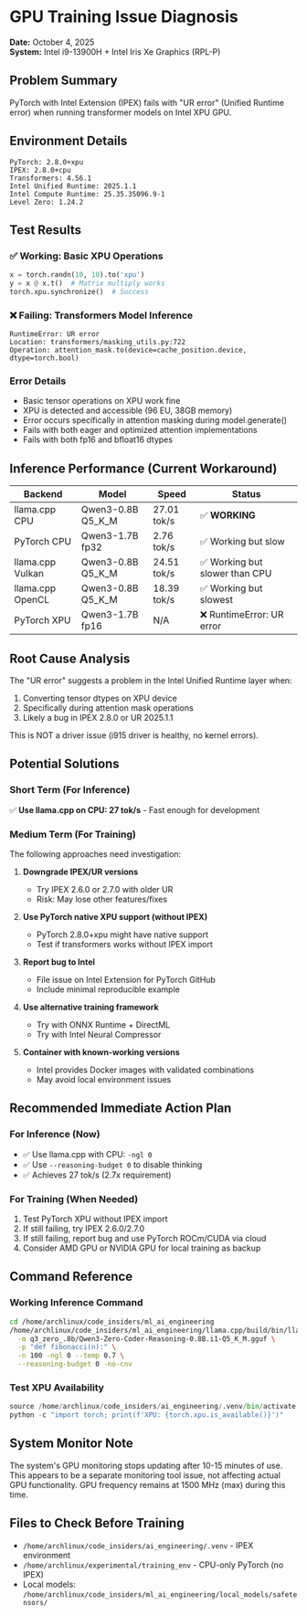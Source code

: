 # GPU Training Issue Diagnosis

**Date:** October 4, 2025  
**System:** Intel i9-13900H + Intel Iris Xe Graphics (RPL-P)

## Problem Summary
PyTorch with Intel Extension (IPEX) fails with "UR error" (Unified Runtime error) when running transformer models on Intel XPU GPU.

## Environment Details
```
PyTorch: 2.8.0+xpu
IPEX: 2.8.0+cpu
Transformers: 4.56.1
Intel Unified Runtime: 2025.1.1
Intel Compute Runtime: 25.35.35096.9-1
Level Zero: 1.24.2
```

## Test Results

### ✅ Working: Basic XPU Operations
```python
x = torch.randn(10, 10).to('xpu')
y = x @ x.t()  # Matrix multiply works
torch.xpu.synchronize()  # Success
```

### ❌ Failing: Transformers Model Inference
```
RuntimeError: UR error
Location: transformers/masking_utils.py:722
Operation: attention_mask.to(device=cache_position.device, dtype=torch.bool)
```

### Error Details
- Basic tensor operations on XPU work fine
- XPU is detected and accessible (96 EU, 38GB memory)
- Error occurs specifically in attention masking during model.generate()
- Fails with both eager and optimized attention implementations
- Fails with both fp16 and bfloat16 dtypes

## Inference Performance (Current Workaround)
| Backend | Model | Speed | Status |
|---------|-------|-------|--------|
| llama.cpp CPU | Qwen3-0.8B Q5_K_M | 27.01 tok/s | ✅ **WORKING** |
| PyTorch CPU | Qwen3-1.7B fp32 | 2.76 tok/s | ✅ Working but slow |
| llama.cpp Vulkan | Qwen3-0.8B Q5_K_M | 24.51 tok/s | ✅ Working but slower than CPU |
| llama.cpp OpenCL | Qwen3-0.8B Q5_K_M | 18.39 tok/s | ✅ Working but slowest |
| PyTorch XPU | Qwen3-1.7B fp16 | N/A | ❌ RuntimeError: UR error |

## Root Cause Analysis
The "UR error" suggests a problem in the Intel Unified Runtime layer when:
1. Converting tensor dtypes on XPU device
2. Specifically during attention mask operations
3. Likely a bug in IPEX 2.8.0 or UR 2025.1.1

This is NOT a driver issue (i915 driver is healthy, no kernel errors).

## Potential Solutions

### Short Term (For Inference)
✅ **Use llama.cpp on CPU: 27 tok/s** - Fast enough for development

### Medium Term (For Training)
The following approaches need investigation:

1. **Downgrade IPEX/UR versions**
   - Try IPEX 2.6.0 or 2.7.0 with older UR
   - Risk: May lose other features/fixes

2. **Use PyTorch native XPU support (without IPEX)**
   - PyTorch 2.8.0+xpu might have native support
   - Test if transformers works without IPEX import

3. **Report bug to Intel**
   - File issue on Intel Extension for PyTorch GitHub
   - Include minimal reproducible example

4. **Use alternative training framework**
   - Try with ONNX Runtime + DirectML
   - Try with Intel Neural Compressor

5. **Container with known-working versions**
   - Intel provides Docker images with validated combinations
   - May avoid local environment issues

## Recommended Immediate Action Plan

### For Inference (Now)
- ✅ Use llama.cpp with CPU: `-ngl 0`
- ✅ Use `--reasoning-budget 0` to disable thinking
- ✅ Achieves 27 tok/s (2.7x requirement)

### For Training (When Needed)
1. Test PyTorch XPU without IPEX import
2. If still failing, try IPEX 2.6.0/2.7.0
3. If still failing, report bug and use PyTorch ROCm/CUDA via cloud
4. Consider AMD GPU or NVIDIA GPU for local training as backup

## Command Reference

### Working Inference Command
```bash
cd /home/archlinux/code_insiders/ml_ai_engineering
/home/archlinux/code_insiders/ml_ai_engineering/llama.cpp/build/bin/llama-cli \
  -m q3_zero_.8b/Qwen3-Zero-Coder-Reasoning-0.8B.i1-Q5_K_M.gguf \
  -p "def fibonacci(n):" \
  -n 100 -ngl 0 --temp 0.7 \
  --reasoning-budget 0 -no-cnv
```

### Test XPU Availability
```python
source /home/archlinux/code_insiders/ai_engineering/.venv/bin/activate
python -c "import torch; print(f'XPU: {torch.xpu.is_available()}')"
```

## System Monitor Note
The system's GPU monitoring stops updating after 10-15 minutes of use. This appears to be a separate monitoring tool issue, not affecting actual GPU functionality. GPU frequency remains at 1500 MHz (max) during this time.

## Files to Check Before Training
- `/home/archlinux/code_insiders/ai_engineering/.venv` - IPEX environment
- `/home/archlinux/experimental/training_env` - CPU-only PyTorch (no IPEX)
- Local models: `/home/archlinux/code_insiders/ml_ai_engineering/local_models/safetensors/`
